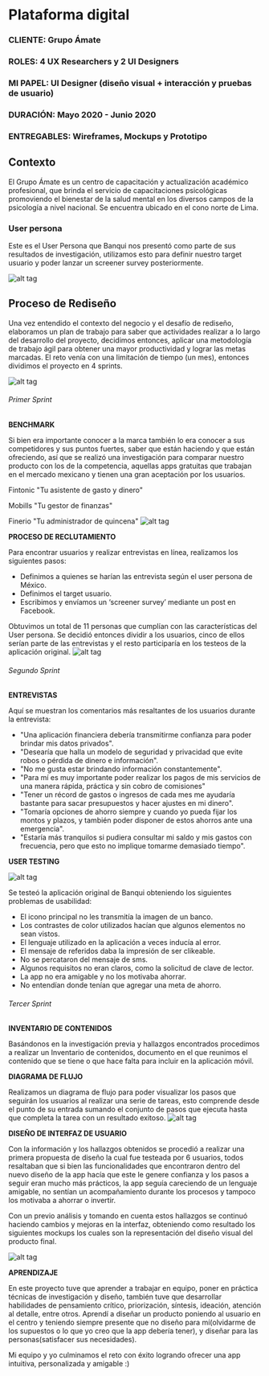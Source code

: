 # Plataforma digital
### CLIENTE: Grupo Ámate
### ROLES: 4 UX Researchers y 2 UI Designers
### MI PAPEL: UI Designer (diseño visual + interacción y pruebas de usuario)
### DURACIÓN: Mayo 2020 - Junio 2020
### ENTREGABLES: Wireframes, Mockups y Prototipo

## Contexto
El Grupo Ámate es un centro de capacitación y actualización académico profesional, que brinda el servicio de capacitaciones psicológicas promoviendo el bienestar de la salud mental en los diversos campos de la psicología a nivel nacional.
Se encuentra ubicado en el cono norte de Lima.
### User persona
Este es el User Persona que Banqui nos presentó como parte de sus resultados de investigación, utilizamos esto para definir nuestro target usuario y poder lanzar un screener survey posteriormente.

![alt tag](https://github.com/Lemi-Torres/UX-Design-Projects/blob/master/ghUserPersona.png)
## Proceso de Rediseño
Una vez entendido el contexto del negocio y el desafío de rediseño, elaboramos un plan de trabajo para saber que actividades realizar a lo largo del desarrollo del proyecto, decidimos entonces, aplicar una metodología de trabajo ágil para obtener una mayor productividad y lograr las metas marcadas. El reto venía con una limitación de tiempo (un mes), entonces dividimos el proyecto en 4 sprints.

![alt tag](https://github.com/Lemi-Torres/UX-Design-Projects/blob/master/Sprints.png)
###### Primer Sprint
**BENCHMARK**

Si bien era importante conocer a la marca también lo era conocer a sus competidores y sus puntos fuertes, saber que están haciendo y que están ofreciendo, así que se realizó una investigación para comparar nuestro producto con los de la competencia, aquellas apps gratuitas que trabajan en el mercado mexicano y tienen una gran aceptación por los usuarios.

Fintonic "Tu asistente de gasto y dinero"

Mobills "Tu gestor de finanzas"

Finerio "Tu administrador de quincena"
![alt tag](https://github.com/Lemi-Torres/UX-Design-Projects/blob/master/Benchmark.png)

**PROCESO DE RECLUTAMIENTO**

Para encontrar usuarios y realizar entrevistas en línea, realizamos los siguientes pasos:

- Definimos a quienes se harían las entrevista según el user persona de México.
- Definimos el target usuario.
- Escribimos y envíamos un ‘screener survey’ mediante un post en Facebook.

Obtuvimos un total de 11 personas que cumplían con las características del User persona. Se decidió entonces dividir a los usuarios, cinco de ellos serían parte de las entrevistas y el resto participaría en los testeos de la aplicación original.
![alt tag](https://github.com/Lemi-Torres/UX-Design-Projects/blob/master/scr.png)

###### Segundo Sprint
**ENTREVISTAS**

Aquí se muestran los comentarios más resaltantes de los usuarios durante la entrevista:

- "Una aplicación financiera debería transmitirme confianza para poder brindar mis datos privados".
- "Desearía que halla un modelo de seguridad y privacidad que evite robos o pérdida de dinero e información".
- "No me gusta estar brindando información constantemente".
- "Para mí es muy importante poder realizar los pagos de mis servicios de una manera rápida, práctica y sin cobro de comisiones"
- "Tener un récord de gastos o ingresos de cada mes me ayudaría bastante para sacar presupuestos y hacer ajustes en mi dinero".
- "Tomaría opciones de ahorro siempre y cuando yo pueda fijar los montos y plazos, y también poder disponer de estos ahorros ante una emergencia".
- "Estaría más tranquilos si pudiera consultar mi saldo y mis gastos con frecuencia, pero que esto no implique tomarme demasiado tiempo".

**USER TESTING**

![alt tag](https://github.com/Lemi-Torres/UX-Design-Projects/blob/master/app_original.jpg)

Se testeó la aplicación original de Banqui obteniendo los siguientes problemas de usabilidad:

- El icono principal no les transmitía la imagen de un banco.
- Los contrastes de color utilizados hacían que algunos elementos no sean vistos.
- El lenguaje utilizado en la aplicación a veces inducía al error.
- El mensaje de referidos daba la impresión de ser clikeable.
- No se percataron del mensaje de sms.
- Algunos requisitos no eran claros, como la solicitud de clave de lector.
- La app no era amigable y no los motivaba ahorrar.
- No entendían donde tenían que agregar una meta de ahorro.

###### Tercer Sprint
**INVENTARIO DE CONTENIDOS**

Basándonos en la investigación previa y hallazgos encontrados procedimos a realizar un Inventario de contenidos, documento en el que reunimos el contenido que se tiene o que hace falta para incluir en la aplicación móvil.

**DIAGRAMA DE FLUJO**

Realizamos un diagrama de flujo para poder visualizar los pasos que seguirán los usuarios al realizar una serie de tareas, esto comprende desde el punto de su entrada sumando el conjunto de pasos que ejecuta hasta que completa la tarea con un resultado exitoso.
![alt tag](https://github.com/Lemi-Torres/UX-Design-Projects/blob/master/diagrama.png)

**DISEÑO DE INTERFAZ DE USUARIO**

Con la información y los hallazgos obtenidos se procedió a realizar una primera propuesta de diseño la cual fue testeada por 6 usuarios, todos resaltaban que si bien las funcionalidades que encontraron dentro del nuevo diseño de la app hacía que este le genere confianza y los pasos a seguir eran mucho más prácticos, la app seguía careciendo de un lenguaje amigable, no sentían un acompañamiento durante los procesos y tampoco los motivaba a ahorrar o invertir.

Con un previo análisis y tomando en cuenta estos hallazgos se continuó haciendo cambios y mejoras en la interfaz, obteniendo como resultado los siguientes mockups los cuales son la representación del diseño visual del producto final.

![alt tag](https://github.com/Lemi-Torres/UX-Design-Projects/blob/master/app_reside%C3%B1ada.jpg)

**APRENDIZAJE**

En este proyecto tuve que aprender a trabajar en equipo, poner en práctica técnicas de investigación y diseño, también tuve que desarrollar habilidades de pensamiento crítico, priorización, síntesis, ideación, atención al detalle, entre otros. Aprendí a diseñar un producto poniendo al usuario en el centro y teniendo siempre presente que no diseño para mí(olvidarme de los supuestos o lo que yo creo que la app debería tener), y diseñar para las personas(satisfacer sus necesidades).

Mi equipo y yo culminamos el reto con éxito logrando ofrecer una app intuitiva, personalizada y amigable :)

